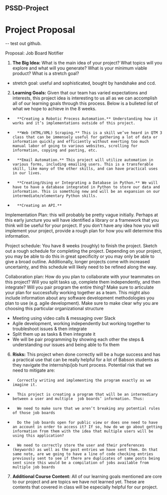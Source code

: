 
## PSSD-Project

# Project Proposal
--
test out github.

Proposal: Job Board Notifier

1. **The Big Idea:** What is the main idea of your project? What topics will you explore and what will you generate? What is your minimum viable product? What is a stretch goal? 
  - stretch goal: useful and sophisticated, bought by handshake and ccd.

2. **Learning Goals:**
	Given that our team has varied expectations and interests, this project idea is interesting to us all as we can accomplish all of our learning goals through this process. Below is a bulleted list of what we hope to achieve in the 8 weeks.
-       **Creating a Robotic Process Automation.** Understanding how it works and it’s implementations outside of this project.
-       **Web (HTML/XML) Scraping.** This is a skill we’ve heard in QTM 3 class that can be immensely useful for gathering a lot of data or information quickly and efficiently without exerting too much manual labor of going to various websites, scrolling for information, copying and pasting, etc.
-       **Email Automation.** This project will utilize automation in various forms, including emailing users. This is a transferable skill, like many of the other skills, and can have practical uses in our lives.
-       **Creating/Using or Integrating a Database in Python.** We will have to have a database integrated in Python to store our data and information. This is something new and will be an expansion on our intermediate/elementary Python skills.
-       **Creating an API.**

Implementation Plan: this will probably be pretty vague initially. Perhaps at this early juncture you will have identified a library or a framework that you think will be useful for your project. If you don't have any idea how you will implement your project, provide a rough plan for how you will determine this information.

Project schedule: You have 8 weeks (roughly) to finish the project. Sketch out a rough schedule for completing the project. Depending on your project, you may be able to do this in great specificity or you may only be able to give a broad outline. Additionally, longer projects come with increased uncertainty, and this schedule will likely need to be refined along the way.

Collaboration plan: How do you plan to collaborate with your teammates on this project? Will you split tasks up, complete them independently, and then integrate? Will you pair program the entire thing? Make sure to articulate your plan for successfully working together as a team. This might also include information about any software development methodologies you plan to use (e.g. agile development). Make sure to make clear why you are choosing this particular organizational structure
- Meeting using video calls & messaging over Slack
- Agile development, working independently but working together to troubleshoot issues & then integrate
- Split them up as tasks & then integrate it 
- We will be pair programming by showing each other the steps & understanding our issues and being able to fix them 


6. **Risks:**
This project when done correctly will be a huge success and has a practical use that can be really helpful for a lot of Babson students as they navigate the internship/job hunt process. Potential risk that we need to mitigate are:
-       Correctly writing and implementing the program exactly as we imagine it.
-       This project is creating a program that will be an intermediary between a user and multiple  job boards’ information. Thus:
-       We need to make sure that we aren’t breaking any potential rules of those job boards
-       Do the job boards open for public view or does one need to have an account in order to access it? If so, how do we go about getting information from them with the idea that multiple users will be using this application?
-       We need to correctly store the user and their preferences (keywords) as well as the post entries we have sent them. On that same note, are we going to have a line of code checking entries previously sent to see if there are duplicates of same posts being sent since this would be a compilation of jobs available from multiple job boards

7. **Additional Course Content:**
	All of our learning goals mentioned are core to our project and are topics we have not learned yet. These are contents that covered in class will be especially helpful for our project.